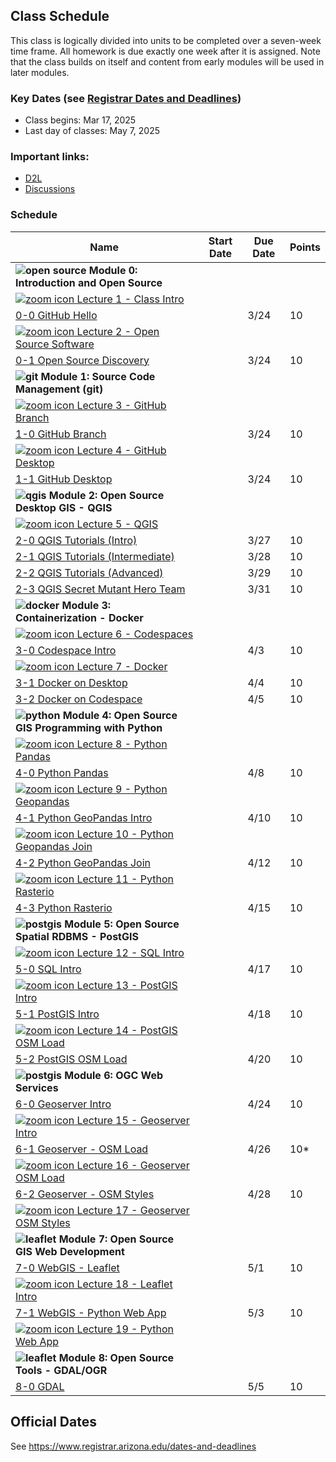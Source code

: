 
## Class Schedule

This class is logically divided into units to be completed over a seven-week time frame. All homework is due exactly one week after it is assigned. Note that the class builds on itself and content from early modules will be used in later modules.

### Key Dates (see [Registrar Dates and Deadlines](https://registrar.arizona.edu/dates-and-deadlines))
- Class begins: Mar 17, 2025
- Last day of classes:  May 7, 2025

### Important links:
- [D2L](https://d2l.arizona.edu/d2l/home/1526090)
- [Discussions](https://github.com/ua-gist604b-f24/syllabus/discussions)

### Schedule

|  **Name** | **Start Date** | **Due Date** | **Points** |
| --- | --- | --- | ---  |
|  **![open source](./media/open-source-32.png) Module 0: Introduction and Open Source** |  |  |  |
| [![zoom icon](media/play-icon.png) Lecture 1 - Class Intro]() | | | |
|  [0-0 GitHub Hello](https://classroom.github.com/a/kmiKqURq) | | 3/24 | 10 |
| [![zoom icon](media/play-icon.png) Lecture 2 - Open Source Software]() | | | |
|  [0-1 Open Source Discovery](https://classroom.github.com/a/JZAqv92C) | | 3/24 | 10 |
|  **![git](./media/git-32.png) Module 1: Source Code Management (git)** |  |  |  |
| [![zoom icon](media/play-icon.png) Lecture 3 - GitHub Branch]() | | | |
|  [1-0 GitHub Branch](https://classroom.github.com/a/MGbpWqKO) | | 3/24 | 10 |
| [![zoom icon](media/play-icon.png) Lecture 4 - GitHub Desktop]() | | | |
|  [1-1 GitHub Desktop](https://classroom.github.com/a/0AUdcNYz) | | 3/24 | 10 |
|  **![qgis](./media/qgis-32.png) Module 2: Open Source Desktop GIS - QGIS** |  |  |  | 
| [![zoom icon](media/play-icon.png) Lecture 5 - QGIS]() | | | |
|  [2-0 QGIS Tutorials (Intro)](https://classroom.github.com/a/W9SRSb3L) |  | 3/27 | 10 |
|  [2-1 QGIS Tutorials (Intermediate)](https://classroom.github.com/a/ybSLxUpx) |  | 3/28 | 10 |
|  [2-2 QGIS Tutorials (Advanced)](https://classroom.github.com/a/5ILYZ_41) |  | 3/29 | 10 |
|  [2-3 QGIS Secret Mutant Hero Team](https://classroom.github.com/a/l-WBhwxI) |  | 3/31 | 10 |
|  **![docker](./media/docker-32.png) Module 3: Containerization - Docker** |  |  |  |
| [![zoom icon](media/play-icon.png) Lecture 6 - Codespaces]() | | | |
|  [3-0 Codespace Intro](https://classroom.github.com/a/yvIQl0ee) | | 4/3 | 10 |
| [![zoom icon](media/play-icon.png) Lecture 7 - Docker]() | | | |
|  [3-1 Docker on Desktop]() | | 4/4 | 10 |
|  [3-2 Docker on Codespace]() | | 4/5 | 10 |
|  **![python](./media/python-32.png) Module 4: Open Source GIS Programming with Python** |  |  |  |
| [![zoom icon](media/play-icon.png) Lecture 8 - Python Pandas]() | | | |
|  [4-0 Python Pandas](https://classroom.github.com/a/y6cEJTyO) |  | 4/8 | 10 |
| [![zoom icon](media/play-icon.png) Lecture 9 - Python Geopandas]() | | | |
|  [4-1 Python GeoPandas Intro](https://classroom.github.com/a/9FKe5wBv) |  | 4/10 | 10 |
| [![zoom icon](media/play-icon.png) Lecture 10 - Python Geopandas Join]() | | | |
|  [4-2 Python GeoPandas Join](https://classroom.github.com/a/9d9NCyse) |  | 4/12 | 10 |
| [![zoom icon](media/play-icon.png) Lecture 11 - Python Rasterio]() | | | |
|  [4-3 Python Rasterio](https://classroom.github.com/a/l56RUCrv)|  | 4/15 | 10 |
|  **![postgis](./media/postgis-32.png) Module 5: Open Source Spatial RDBMS - PostGIS** |  |  |  |
| [![zoom icon](media/play-icon.png) Lecture 12 - SQL Intro]() | | | |
|  [5-0 SQL Intro](https://classroom.github.com/a/0r3S6nlR) |  | 4/17 | 10 |
| [![zoom icon](media/play-icon.png) Lecture 13 - PostGIS Intro]() | | | |
|  [5-1 PostGIS Intro](https://classroom.github.com/a/tpsyYOob) |  | 4/18 | 10 |
| [![zoom icon](media/play-icon.png) Lecture 14 - PostGIS OSM Load]() | | | |
|  [5-2 PostGIS OSM Load](https://classroom.github.com/a/LyEm95zw) | | 4/20 | 10 |
|  **![postgis](./media/ogc-32.png) Module 6: OGC Web Services** |  |  |  |
|  [6-0 Geoserver Intro](https://classroom.github.com/a/VPY7JXIj) |  | 4/24 | 10 |
| [![zoom icon](media/play-icon.png) Lecture 15 - Geoserver Intro]() | | | |
|  [6-1 Geoserver - OSM Load](https://classroom.github.com/a/3AKvHt3H) | | 4/26 | 10* |
| [![zoom icon](media/play-icon.png) Lecture 16 - Geoserver OSM Load]() | | | |
|  [6-2 Geoserver - OSM Styles](https://classroom.github.com/a/-9KIZm9a) | | 4/28 | 10 |
| [![zoom icon](media/play-icon.png) Lecture 17 - Geoserver OSM Styles]() | | | |
|  **![leaflet](./media/leaflet-32.png) Module 7: Open Source GIS Web Development** |  |  |  |
|  [7-0 WebGIS - Leaflet](https://classroom.github.com/a/uuJdOnl-) |  | 5/1 | 10 |
| [![zoom icon](media/play-icon.png) Lecture 18 - Leaflet Intro]() | | | |
|  [7-1 WebGIS - Python Web App](https://classroom.github.com/a/1O3Y5M1P) | | 5/3 | 10 |
| [![zoom icon](media/play-icon.png) Lecture 19 - Python Web App]() | | | |
|  **![leaflet](./media/gdal-32.png) Module 8: Open Source Tools - GDAL/OGR** |  |  |  |
|  [8-0 GDAL](https://classroom.github.com/a/m7qQLwRX) |  | 5/5 | 10 |

## Official Dates
See https://www.registrar.arizona.edu/dates-and-deadlines

